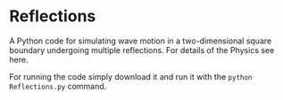 # Reflections

A Python code for simulating wave motion in a two-dimensional square boundary undergoing multiple reflections. For details of the Physics see here.

For running the code simply download it and run it with the `python Reflections.py` command.
